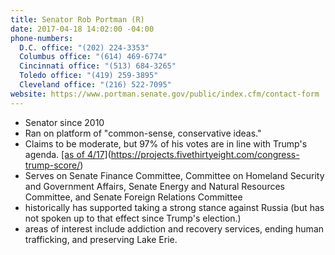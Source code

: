 ```yaml
---
title: Senator Rob Portman (R)
date: 2017-04-18 14:02:00 -04:00
phone-numbers:
  D.C. office: "(202) 224-3353"
  Columbus office: "(614) 469-6774"
  Cincinnati office: "(513) 684-3265"
  Toledo office: "(419) 259-3895"
  Cleveland office: "(216) 522-7095"
website: https://www.portman.senate.gov/public/index.cfm/contact-form
---
```


* Senator since 2010
* Ran on platform of "common-sense, conservative ideas."
* Claims to be moderate, but 97% of his votes are in line with Trump's agenda. [[as of 4/17]](http://)(https://projects.fivethirtyeight.com/congress-trump-score/)
* Serves on Senate Finance Committee, Committee on Homeland Security and Government Affairs, Senate Energy and Natural Resources Committee, and Senate Foreign Relations Committee
* historically has supported taking a strong stance against Russia (but has not spoken up to that effect since Trump's election.)
* areas of interest include addiction and recovery services, ending human trafficking, and preserving Lake Erie.    